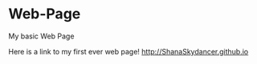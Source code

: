 # Web-Page
My basic Web Page

Here is a link to my first ever web page!
http://ShanaSkydancer.github.io
